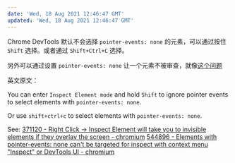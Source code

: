 ```yaml
---
date: 'Wed, 18 Aug 2021 12:46:47 GMT'
updated: 'Wed, 18 Aug 2021 12:46:47 GMT'
---
```


Chrome DevTools 默认不会选择 `pointer-events: none` 的元素，可以通过按住 `Shift` 选择。或者通过
`Shift+Ctrl+C` 选择。

另外可以通过设置 `pointer-events: none` 让一个元素不被审查，就像[这个问题](https://stackoverflow.com/questions/59246631/cant-select-child-elements-in-chrome-dev-tools-anymore-when-using-an-image-over)

英文原文：

You can enter `Inspect Element mode` and hold `Shift` to ignore pointer events to select elements with `pointer-events: none`.

Or use `shift+ctrl+c` to select elements with `pointer-events: none`.

See:
[371120 - Right Click -> Inspect Element will take you to invisible elements if they overlay the screen - chromium](https://bugs.chromium.org/p/chromium/issues/detail?id=371120)
[544896 - Elements with pointer-events: none can't be targeted for inspect with context menu "Inspect" or DevTools UI - chromium](https://bugs.chromium.org/p/chromium/issues/detail?id=544896)
